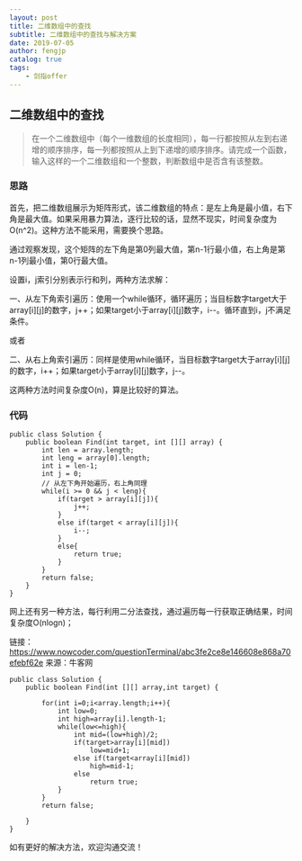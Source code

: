 ```yaml
---
layout: post
title: 二维数组中的查找
subtitle: 二维数组中的查找与解决方案
date: 2019-07-05
author: fengjp
catalog: true
tags:
    - 剑指offer
---
```


## 二维数组中的查找

> 在一个二维数组中（每个一维数组的长度相同），每一行都按照从左到右递增的顺序排序，每一列都按照从上到下递增的顺序排序。请完成一个函数，输入这样的一个二维数组和一个整数，判断数组中是否含有该整数。

### 思路

首先，把二维数组展示为矩阵形式，该二维数组的特点：是左上角是最小值，右下角是最大值。如果采用暴力算法，逐行比较的话，显然不现实，时间复杂度为O(n^2)。这种方法不能采用，需要换个思路。

通过观察发现，这个矩阵的左下角是第0列最大值，第n-1行最小值，右上角是第n-1列最小值，第0行最大值。

设置i，j索引分别表示行和列，两种方法求解：

一、从左下角索引遍历：使用一个while循环，循环遍历；当目标数字target大于array[i][j]的数字，j++；如果target小于array[i][j]数字，i--。循环直到i，j不满足条件。

或者

二、从右上角索引遍历：同样是使用while循环，当目标数字target大于array[i][j]的数字，i++；如果target小于array[i][j]数字，j--。

这两种方法时间复杂度O(n)，算是比较好的算法。

### 代码
    
    public class Solution {
        public boolean Find(int target, int [][] array) {
            int len = array.length;
            int leng = array[0].length;
            int i = len-1;
            int j = 0;
            // 从左下角开始遍历，右上角同理
            while(i >= 0 && j < leng){
                if(target > array[i][j]){
                    j++;
                }
                else if(target < array[i][j]){
                    i--;
                }
                else{
                    return true;
                }
            }
            return false;
        }
    }

网上还有另一种方法，每行利用二分法查找，通过遍历每一行获取正确结果，时间复杂度O(nlogn)；

链接：https://www.nowcoder.com/questionTerminal/abc3fe2ce8e146608e868a70efebf62e
来源：牛客网

    public class Solution {
        public boolean Find(int [][] array,int target) {
            
            for(int i=0;i<array.length;i++){
                int low=0;
                int high=array[i].length-1;
                while(low<=high){
                    int mid=(low+high)/2;
                    if(target>array[i][mid])
                        low=mid+1;
                    else if(target<array[i][mid])
                        high=mid-1;
                    else
                        return true;
                }
            }
            return false;
    
        }
    }

如有更好的解决方法，欢迎沟通交流！